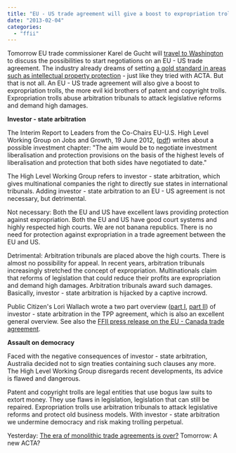 ```yaml
---
title: "EU - US trade agreement will give a boost to expropriation trolls"
date: "2013-02-04"
categories: 
  - "ffii"
---
```


Tomorrow EU trade commissioner Karel de Gucht will [travel to Washington](http://www.europolitics.info/external-policies/de-gucht-aims-to-wrap-up-transatlantic-trade-talks-before-summit-art347575-46.html) to discuss the possibilities to start negotiations on an EU - US trade agreement. The industry already dreams of setting [a gold standard in areas such as intellectual property protection](http://seenthis.net/messages/106809) - just like they tried with ACTA. But that is not all. An EU - US trade agreement will also give a boost to expropriation trolls, the more evil kid brothers of patent and copyright trolls. Expropriation trolls abuse arbitration tribunals to attack legislative reforms and demand high damages.

**Investor - state arbitration**

The Interim Report to Leaders from the Co-Chairs EU-U.S. High Level Working Group on Jobs and Growth, 19 June 2012, ([pdf](http://trade.ec.europa.eu/doclib/html/149557.htm)) writes about a possible investment chapter: "The aim would be to negotiate investment liberalisation and protection provisions on the basis of the highest levels of liberalisation and protection that both sides have negotiated to date."

The High Level Working Group refers to investor - state arbitration, which gives multinational companies the right to directly sue states in international tribunals. Adding investor - state arbitration to an EU - US agreement is not necessary, but detrimental.

Not necessary: Both the EU and US have excellent laws providing protection against expropriation. Both the EU and US have good court systems and highly respected high courts. We are not banana republics. There is no need for protection against expropriation in a trade agreement between the EU and US.

Detrimental: Arbitration tribunals are placed above the high courts. There is almost no possibility for appeal. In recent years, arbitration tribunals increasingly stretched the concept of expropriation. Multinationals claim that reforms of legislation that could reduce their profits are expropriation and demand high damages. Arbitration tribunals award such damages. Basically, investor - state arbitration is hijacked by a captive incrowd.

Public Citizen's Lori Wallach wrote a two part overview ([part I]( http://kluwerarbitrationblog.com/blog/2013/01/07/brewing-storm-over-isdr-clouds-trans-pacific-partnership-talks-part-i/), [part II]( http://kluwerarbitrationblog.com/blog/2013/01/14/brewing-storm-over-isdr-clouds-trans-pacific-partnership-talks-part-ii/)) of investor - state arbitration in the TPP agreement, which is also an excellent general overview. See also the [FFII press release on the EU - Canada trade agreement]( http://press.ffii.org/Press%20releases/CETA%20threatens%20Internet%2C%20health%20and%20democracy).

**Assault on democracy**

Faced with the negative consequences of investor - state arbitration, Australia decided not to sign treaties containing such clauses any more. The High Level Working Group disregards recent developments, its advice is flawed and dangerous.

Patent and copyright trolls are legal entities that use bogus law suits to extort money. They use flaws in legislation, legislation that can still be repaired. Expropriation trolls use arbitration tribunals to attack legislative reforms and protect old business models. With investor - state arbitration we undermine democracy and risk making trolling perpetual.

Yesterday: [The era of monolithic trade agreements is over?](http://acta.ffii.org/?p=1719) Tomorrow: A new ACTA?
